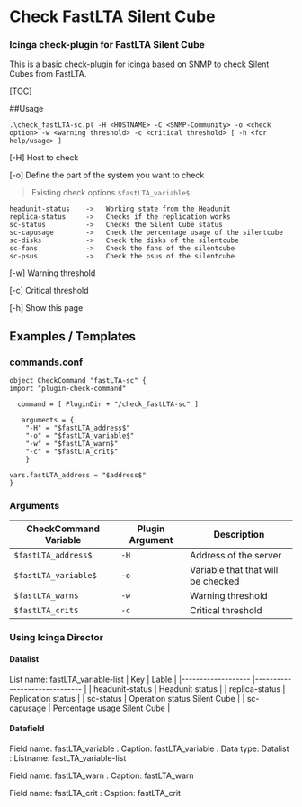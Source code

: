# Check FastLTA Silent Cube
### Icinga check-plugin for FastLTA Silent Cube
This is a basic check-plugin for icinga based on SNMP to check Silent Cubes from FastLTA.

[TOC]


##Usage

	.\check_fastLTA-sc.pl -H <HOSTNAME> -C <SNMP-Community> -o <check option> -w <warning threshold> -c <critical threshold> [ -h <for help/usage> ]


[-H]	Host to check

[-o]	Define the part of the system you want to check

>Existing check options `$fastLTA_variable$`:

	headunit-status    ->   Working state from the Headunit  
	replica-status     ->   Checks if the replication works  
	sc-status          ->   Checks the Silent Cube status  
	sc-capusage        ->   Check the percentage usage of the silentcube
	sc-disks           ->   Check the disks of the silentcube
	sc-fans            ->   Check the fans of the silentcube
	sc-psus            ->   Check the psus of the silentcube

[-w]  Warning threshold

[-c]  	Critical threshold

[-h]	Show this page

## Examples / Templates

### commands.conf
	object CheckCommand "fastLTA-sc" {
	import "plugin-check-command"

	  command = [ PluginDir + "/check_fastLTA-sc" ]

	   arguments = {
        "-H" = "$fastLTA_address$"
        "-o" = "$fastLTA_variable$"
        "-w" = "$fastLTA_warn$"
        "-c" = "$fastLTA_crit$"
		}

    vars.fastLTA_address = "$address$"
	}

### Arguments

| CheckCommand Variable | Plugin Argument                        | Description         |
 ---------------------- | ---------------------------- | ------------------
| `$fastLTA_address$`|`-H`|Address of the server|
| `$fastLTA_variable$`|`-o`|Variable that that will be checked|
| `$fastLTA_warn$`| `-w` | Warning threshold|
| `$fastLTA_crit$`| `-c` |Critical threshold|

### Using Icinga Director
#### Datalist
List name: fastLTA_variable-list
| Key                     | Lable                        	|
|-------------------	|------------------------------	|
| headunit-status | Headunit status              	|
| replica-status    | Replication status           	|
| sc-status            | Operation status Silent Cube 	|
| sc-capusage      | Percentage usage Silent Cube 	|

#### Datafield
Field name: fastLTA_variable
: Caption: fastLTA_variable
: Data type: Datalist
: Listname: fastLTA_variable-list

Field name: fastLTA_warn
: Caption: fastLTA_warn

Field name: fastLTA_crit
: Caption: fastLTA_crit
